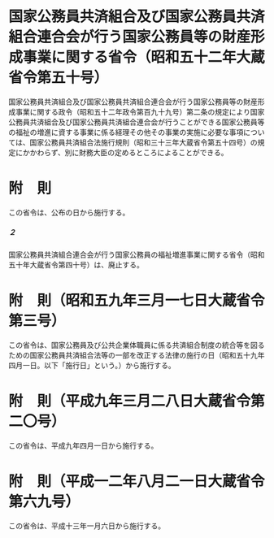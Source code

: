 # 国家公務員共済組合及び国家公務員共済組合連合会が行う国家公務員等の財産形成事業に関する省令（昭和五十二年大蔵省令第五十号）
国家公務員共済組合及び国家公務員共済組合連合会が行う国家公務員等の財産形成事業に関する政令（昭和五十二年政令第百九十九号）第二条の規定により国家公務員共済組合及び国家公務員共済組合連合会が行うことができる国家公務員等の福祉の増進に資する事業に係る経理その他その事業の実施に必要な事項については、国家公務員共済組合法施行規則（昭和三十三年大蔵省令第五十四号）の規定にかかわらず、別に財務大臣の定めるところによることができる。
# 附　則
この省令は、公布の日から施行する。
##### ２
国家公務員共済組合連合会が行う国家公務員の福祉増進事業に関する省令（昭和五十年大蔵省令第四十号）は、廃止する。
# 附　則（昭和五九年三月一七日大蔵省令第三号）
この省令は、国家公務員及び公共企業体職員に係る共済組合制度の統合等を図るための国家公務員共済組合法等の一部を改正する法律の施行の日（昭和五十九年四月一日。以下「施行日」という。）から施行する。
# 附　則（平成九年三月二八日大蔵省令第二〇号）
この省令は、平成九年四月一日から施行する。
# 附　則（平成一二年八月二一日大蔵省令第六九号）
この省令は、平成十三年一月六日から施行する。

